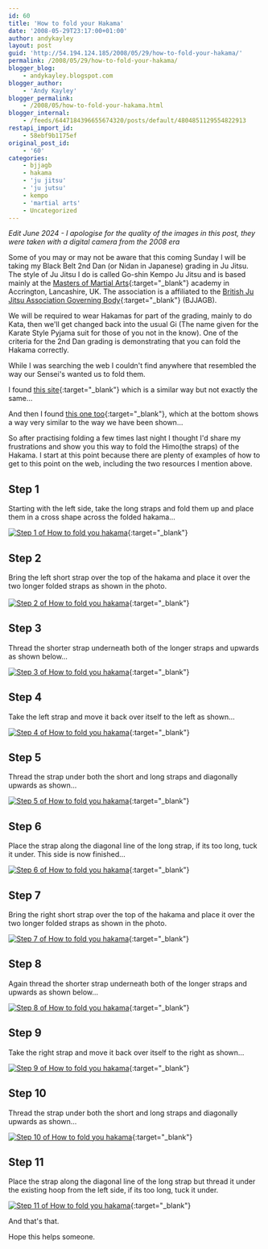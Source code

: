 ```yaml
---
id: 60
title: 'How to fold your Hakama'
date: '2008-05-29T23:17:00+01:00'
author: andykayley
layout: post
guid: 'http://54.194.124.185/2008/05/29/how-to-fold-your-hakama/'
permalink: /2008/05/29/how-to-fold-your-hakama/
blogger_blog:
    - andykayley.blogspot.com
blogger_author:
    - 'Andy Kayley'
blogger_permalink:
    - /2008/05/how-to-fold-your-hakama.html
blogger_internal:
    - /feeds/6447184396655674320/posts/default/4804851129554822913
restapi_import_id:
    - 58ebf9b1175ef
original_post_id:
    - '60'
categories:
    - bjjagb
    - hakama
    - 'ju jitsu'
    - 'ju jutsu'
    - kempo
    - 'martial arts'
    - Uncategorized
---
```


*Edit June 2024 - I apologise for the quality of the images in this post, they were taken with a digital camera from the 2008 era*

Some of you may or may not be aware that this coming Sunday I will be taking my Black Belt 2nd Dan (or Nidan in Japanese) grading in Ju Jitsu. The style of Ju Jitsu I do is called Go-shin Kempo Ju Jitsu and is based mainly at the [Masters of Martial Arts](http://www.mma.uk.com/){:target="_blank"} academy in Accrington, Lancashire, UK. The association is a affiliated to the [British Ju Jitsu Association Governing Body](http://www.bjjagb.com/){:target="_blank"} (BJJAGB).

We will be required to wear Hakamas for part of the grading, mainly to do Kata, then we'll get changed back into the usual Gi (The name given for the Karate Style Pyjama suit for those of you not in the know). One of the criteria for the 2nd Dan grading is demonstrating that you can fold the Hakama correctly.

While I was searching the web I couldn't find anywhere that resembled the way our Sensei's wanted us to fold them.

I found [this site](http://www.elovirta.com/2002/03/14/hakama/){:target="_blank"} which is a similar way but not exactly the same…

And then I found [this one too](http://www.mushinkankendo.com/kendo_uniform.html){:target="_blank"}, which at the bottom shows a way very similar to the way we have been shown…

So after practising folding a few times last night I thought I'd share my frustrations and show you this way to fold the Himo(the straps) of the Hakama. I start at this point because there are plenty of examples of how to get to this point on the web, including the two resources I mention above.

## Step 1

Starting with the left side, take the long straps and fold them up and place them in a cross shape across the folded hakama…

[![Step 1 of How to fold you hakama](/assets/images/hakama/step-1-hakama-thumb.jpg)](/assets/images/hakama/step-1-hakama.jpg){:target="_blank"}

## Step 2

Bring the left short strap over the top of the hakama and place it over the two longer folded straps as shown in the photo.  
[  
![Step 2 of How to fold you hakama](/assets/images/hakama/step-2-hakama-thumb.jpg)](/assets/images/hakama/step-2-hakama.jpg){:target="_blank"}

## Step 3

Thread the shorter strap underneath both of the longer straps and upwards as shown below…

[![Step 3 of How to fold you hakama](/assets/images/hakama/step-3-hakama-thumb.jpg)](/assets/images/hakama/step-3-hakama.jpg){:target="_blank"}

## Step 4

Take the left strap and move it back over itself to the left as shown…

[![Step 4 of How to fold you hakama](/assets/images/hakama/step-4-hakama-thumb.jpg)](/assets/images/hakama/step-4-hakama.jpg){:target="_blank"}

## Step 5

Thread the strap under both the short and long straps and diagonally upwards as shown…

[![Step 5 of How to fold you hakama](/assets/images/hakama/step-5-hakama-thumb.jpg)](/assets/images/hakama/step-5-hakama.jpg){:target="_blank"}

## Step 6

Place the strap along the diagonal line of the long strap, if its too long, tuck it under. This side is now finished…

[![Step 6 of How to fold you hakama](/assets/images/hakama/step-6-hakama-thumb.jpg)](/assets/images/hakama/step-6-hakama.jpg){:target="_blank"}

## Step 7

Bring the right short strap over the top of the hakama and place it over the two longer folded straps as shown in the photo.

[![Step 7 of How to fold you hakama](/assets/images/hakama/step-7-hakama-thumb.jpg)](/assets/images/hakama/step-7-hakama.jpg){:target="_blank"}

## Step 8

Again thread the shorter strap underneath both of the longer straps and upwards as shown below…

[![Step 8 of How to fold you hakama](/assets/images/hakama/step-8-hakama-thumb.jpg)](/assets/images/hakama/step-8-hakama.jpg){:target="_blank"}

## Step 9

Take the right strap and move it back over itself to the right as shown…

[![Step 9 of How to fold you hakama](/assets/images/hakama/step-9-hakama-thumb.jpg)](/assets/images/hakama/step-9-hakama.jpg){:target="_blank"}

## Step 10

Thread the strap under both the short and long straps and diagonally upwards as shown…

[![Step 10 of How to fold you hakama](/assets/images/hakama/step-10-hakama-thumb.jpg)](/assets/images/hakama/step-10-hakama.jpg){:target="_blank"}

## Step 11

Place the strap along the diagonal line of the long strap but thread it under the existing hoop from the left side, if its too long, tuck it under.

[![Step 11 of How to fold you hakama](/assets/images/hakama/step-11-hakama-thumb.jpg)](/assets/images/hakama/step-11-hakama.jpg){:target="_blank"}

And that's that.

Hope this helps someone.
